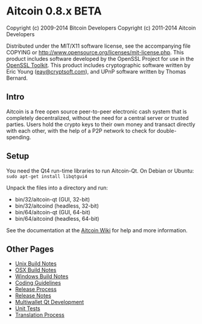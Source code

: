 Aitcoin 0.8.x BETA
====================

Copyright (c) 2009-2014 Bitcoin Developers
Copyright (c) 2011-2014 Aitcoin Developers

Distributed under the MIT/X11 software license, see the accompanying
file COPYING or http://www.opensource.org/licenses/mit-license.php.
This product includes software developed by the OpenSSL Project for use in the [OpenSSL Toolkit](http://www.openssl.org/). This product includes
cryptographic software written by Eric Young ([eay@cryptsoft.com](mailto:eay@cryptsoft.com)), and UPnP software written by Thomas Bernard.


Intro
---------------------
Aitcoin is a free open source peer-to-peer electronic cash system that is
completely decentralized, without the need for a central server or trusted
parties.  Users hold the crypto keys to their own money and transact directly
with each other, with the help of a P2P network to check for double-spending.


Setup
---------------------
You need the Qt4 run-time libraries to run Aitcoin-Qt. On Debian or Ubuntu:
	`sudo apt-get install libqtgui4`

Unpack the files into a directory and run:

- bin/32/aitcoin-qt (GUI, 32-bit)
- bin/32/aitcoind (headless, 32-bit)
- bin/64/aitcoin-qt (GUI, 64-bit)
- bin/64/aitcoind (headless, 64-bit)

See the documentation at the [Aitcoin Wiki](http://aitcoin.info)
for help and more information.


Other Pages
---------------------
- [Unix Build Notes](build-unix.md)
- [OSX Build Notes](build-osx.md)
- [Windows Build Notes](build-msw.md)
- [Coding Guidelines](coding.md)
- [Release Process](release-process.md)
- [Release Notes](release-notes.md)
- [Multiwallet Qt Development](multiwallet-qt.md)
- [Unit Tests](unit-tests.md)
- [Translation Process](translation_process.md)

